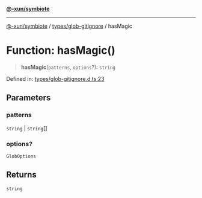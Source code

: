 [**@-xun/symbiote**](../../../README.md)

***

[@-xun/symbiote](../../../README.md) / [types/glob-gitignore](../README.md) / hasMagic

# Function: hasMagic()

> **hasMagic**(`patterns`, `options`?): `string`

Defined in: [types/glob-gitignore.d.ts:23](https://github.com/Xunnamius/symbiote/blob/908c431db89704ad2ba40df41a9bf223c568ccfa/types/glob-gitignore.d.ts#L23)

## Parameters

### patterns

`string` | `string`[]

### options?

`GlobOptions`

## Returns

`string`
